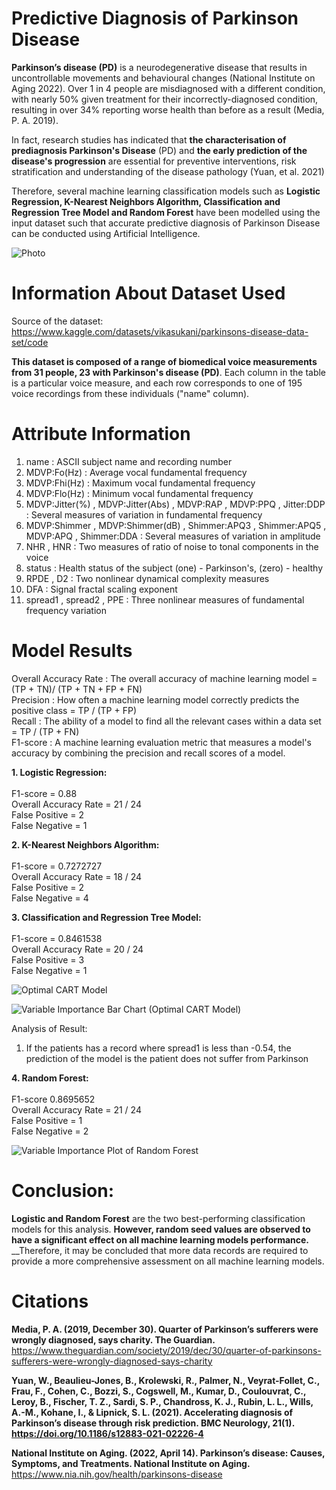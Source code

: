 
# Predictive Diagnosis of Parkinson Disease 

__Parkinson’s disease (PD)__ is a neurodegenerative disease that results in uncontrollable movements and behavioural changes (National Institute on Aging 2022). Over 1 in 4 people are misdiagnosed with a different condition, with nearly 50% given treatment for their incorrectly-diagnosed condition, resulting in over 34% reporting worse health than before as a result (Media, P. A. 2019).


In fact, research studies has indicated that __the characterisation of prediagnosis Parkinson's Disease__ (PD) and __the early prediction of the disease's progression__ are essential for preventive interventions, risk stratification and understanding of the disease pathology (Yuan, et al. 2021)

Therefore, several machine learning classification models such as __Logistic Regression, K-Nearest Neighbors Algorithm, Classification and Regression Tree Model and Random Forest__ have been modelled using the input dataset such that accurate predictive diagnosis of Parkinson Disease can be conducted using Artificial Intelligence.

![Photo](https://github.com/alexksh2/Parkinson-Disease-Prediction/assets/138288828/2489a0c0-84ce-4a1e-9d5f-9b6f26fa1249)


# Information About Dataset Used

Source of the dataset: https://www.kaggle.com/datasets/vikasukani/parkinsons-disease-data-set/code

__This dataset is composed of a range of biomedical voice measurements from 31 people, 23 with Parkinson's disease (PD)__. Each column in the table is a particular voice measure, and each row corresponds to one of 195 voice recordings from these individuals ("name" column). 

# Attribute Information
1. name : ASCII subject name and recording number
2. MDVP:Fo(Hz) : Average vocal fundamental frequency
3. MDVP:Fhi(Hz) : Maximum vocal fundamental frequency
4. MDVP:Flo(Hz) : Minimum vocal fundamental frequency
5. MDVP:Jitter(%) , MDVP:Jitter(Abs) , MDVP:RAP , MDVP:PPQ , Jitter:DDP : Several measures of variation in fundamental frequency
6. MDVP:Shimmer , MDVP:Shimmer(dB) , Shimmer:APQ3 , Shimmer:APQ5 , MDVP:APQ , Shimmer:DDA : Several measures of variation in amplitude
7. NHR , HNR : Two measures of ratio of noise to tonal components in the voice
8. status : Health status of the subject (one) - Parkinson's, (zero) - healthy
9. RPDE , D2 : Two nonlinear dynamical complexity measures
10. DFA : Signal fractal scaling exponent
11. spread1 , spread2 , PPE : Three nonlinear measures of fundamental frequency variation



# Model Results
Overall Accuracy Rate : The overall accuracy of machine learning model = (TP + TN)/ (TP + TN + FP + FN) <Br>
Precision : How often a machine learning model correctly predicts the positive class  = TP / (TP + FP) <br>
Recall : The ability of a model to find all the relevant cases within a data set = TP / (TP + FN) <br>
F1-score : A machine learning evaluation metric that measures a model's accuracy by combining the precision and recall scores of a model. <br>


__1. Logistic Regression:__ <br>
   <br> F1-score = 0.88
   <br> Overall Accuracy Rate = 21 / 24 
   <br> False Positive = 2
   <br> False Negative = 1 <br>

__2. K-Nearest Neighbors Algorithm:__ <br>
   <br> F1-score = 0.7272727
   <br> Overall Accuracy Rate = 18 / 24 
   <br> False Positive = 2
   <br> False Negative = 4 <br>
   
__3. Classification and Regression Tree Model:__ <br>
   <br> F1-score = 0.8461538
   <br> Overall Accuracy Rate = 20 / 24 
   <br> False Positive = 3
   <br> False Negative = 1 <br>

![Optimal CART Model](https://github.com/alexksh2/Parkinson-Disease-Prediction/assets/138288828/7e3a56eb-a5af-4661-bfbb-e18212b0c524)

![Variable Importance Bar Chart (Optimal CART Model)](https://github.com/alexksh2/Parkinson-Disease-Prediction/assets/138288828/dcfd8ae5-b3f7-4193-9ffd-8dc97335a9b5)


Analysis of Result:
1. If the patients has a record where spread1 is less than -0.54, the prediction of the model is the patient does not suffer from Parkinson





__4. Random Forest:__ <br>
   <br> F1-score 0.8695652 
   <br> Overall Accuracy Rate = 21 / 24 
   <br> False Positive = 1 
   <br> False Negative = 2 <br>

![Variable Importance Plot of Random Forest](https://github.com/alexksh2/Parkinson-Disease-Prediction/assets/138288828/263f1166-0e9a-4f74-a453-6429f23fb905)



# Conclusion:
__Logistic and Random Forest__ are the two best-performing classification models for this analysis. __However, random seed values are observed to have a significant effect on all machine learning models performance.__ __Therefore, it may be concluded that more data records are required to provide a more comprehensive assessment on all machine learning models.






# Citations

__Media, P. A. (2019, December 30). Quarter of Parkinson’s sufferers were wrongly diagnosed, says charity. The Guardian.__ https://www.theguardian.com/society/2019/dec/30/quarter-of-parkinsons-sufferers-were-wrongly-diagnosed-says-charity

__Yuan, W., Beaulieu-Jones, B., Krolewski, R., Palmer, N., Veyrat-Follet, C., Frau, F., Cohen, C., Bozzi, S., Cogswell, M., Kumar, D., Coulouvrat, C., Leroy, B., Fischer, T. Z., Sardi, S. P., Chandross, K. J., Rubin, L. L., Wills, A.-M., Kohane, I., & Lipnick, S. L. (2021). Accelerating diagnosis of Parkinson’s disease through risk prediction. BMC Neurology, 21(1). https://doi.org/10.1186/s12883-021-02226-4__

__National Institute on Aging. (2022, April 14). Parkinson’s disease: Causes, Symptoms, and Treatments. National Institute on Aging.__ https://www.nia.nih.gov/health/parkinsons-disease

